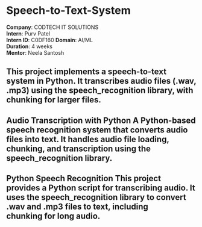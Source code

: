 # Speech-to-Text-System
**Company**: CODTECH IT SOLUTIONS  
**Intern**: Purv Patel  
**Intern ID**: C0DF160
**Domain**: AI/ML  
**Duration**: 4 weeks  
**Mentor**: Neela Santosh  

This project implements a speech-to-text system in Python. It transcribes audio files (.wav, .mp3) using the speech_recognition library, with chunking for larger files.
---
Audio Transcription with Python
A Python-based speech recognition system that converts audio files into text. It handles audio file loading, chunking, and transcription using the speech_recognition library.
---
Python Speech Recognition
This project provides a Python script for transcribing audio. It uses the speech_recognition library to convert .wav and .mp3 files to text, including chunking for long audio.
---
